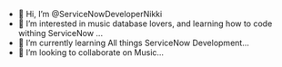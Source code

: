 - 👋 Hi, I’m @ServiceNowDeveloperNikki
- 👀 I’m interested in music database lovers, and learning how to code withing ServiceNow ...
- 🌱 I’m currently learning All things ServiceNow Development...
- 💞️ I’m looking to collaborate on Music...
  

<!---
ServiceNowDeveloperNikki/ServiceNowDeveloperNikki is a ✨ special ✨ repository because its `README.md` (this file) appears on your GitHub profile.
You can click the Preview link to take a look at your changes.
--->
